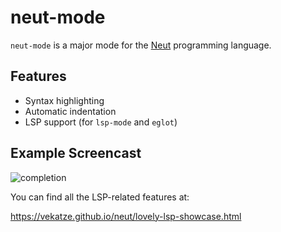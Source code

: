 # neut-mode

`neut-mode` is a major mode for the [Neut](https://vekatze.github.io/neut) programming language.

## Features

- Syntax highlighting
- Automatic indentation
- LSP support (for `lsp-mode` and `eglot`)

## Example Screencast

![completion](https://vekatze.github.io/neut/image/screencasts/completion.gif "completion")

You can find all the LSP-related features at:

https://vekatze.github.io/neut/lovely-lsp-showcase.html
